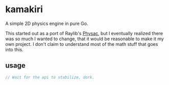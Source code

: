 # kamakiri
A simple 2D physics engine in pure Go.

This started out as a port of Raylib's [Physac](https://github.com/victorfisac/Physac), but I eventually realized there was so much I wanted to change, that it would be reasonable to make it my own project. I don't claim to understand most of the math stuff that goes into this.

## usage
```go
// Wait for the api to stabilize, dork.
```
